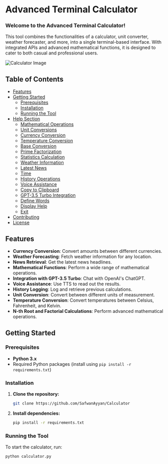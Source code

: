# Advanced Terminal Calculator

### Welcome to the **Advanced Terminal Calculator**!

This tool combines the functionalities of a calculator, unit converter, weather forecaster, and more, into a single terminal-based interface. With integrated APIs and advanced mathematical functions, it is designed to cater to both casual and professional users.

![Calculator Image](https://user-images.githubusercontent.com/your-image.png)

## Table of Contents

- [Features](#features)
- [Getting Started](#getting-started)
  - [Prerequisites](#prerequisites)
  - [Installation](#installation)
  - [Running the Tool](#running-the-tool)
- [Help Section](#help-section)
  - [Mathematical Operations](#mathematical-operations)
  - [Unit Conversions](#unit-conversions)
  - [Currency Conversion](#currency-conversion)
  - [Temperature Conversion](#temperature-conversion)
  - [Base Conversion](#base-conversion)
  - [Prime Factorization](#prime-factorization)
  - [Statistics Calculation](#statistics-calculation)
  - [Weather Information](#weather-information)
  - [Latest News](#latest-news)
  - [Time](#time)
  - [History Operations](#history-operations)
  - [Voice Assistance](#voice-assistance)
  - [Copy to Clipboard](#copy-to-clipboard)
  - [GPT-3.5 Turbo Integration](#gpt-35-turbo-integration)
  - [Define Words](#define-words)
  - [Display Help](#display-help)
  - [Exit](#exit)
- [Contributing](#contributing)
- [License](#license)

## Features

- **Currency Conversion**: Convert amounts between different currencies.
- **Weather Forecasting**: Fetch weather information for any location.
- **News Retrieval**: Get the latest news headlines.
- **Mathematical Functions**: Perform a wide range of mathematical operations.
- **Integration with GPT-3.5 Turbo**: Chat with OpenAI's ChatGPT.
- **Voice Assistance**: Use TTS to read out the results.
- **History Logging**: Log and retrieve previous calculations.
- **Unit Conversion**: Convert between different units of measurement.
- **Temperature Conversion**: Convert temperatures between Celsius, Fahrenheit, and Kelvin.
- **N-th Root and Factorial Calculations**: Perform advanced mathematical operations.

## Getting Started

### Prerequisites

- **Python 3.x**
- Required Python packages (install using `pip install -r requirements.txt`)

### Installation

1. **Clone the repository:**

    ```sh
    git clone https://github.com/SafwanAyyan/Calculator
    ```

2. **Install dependencies:**

    ```sh
    pip install -r requirements.txt
    ```

### Running the Tool

To start the calculator, run:

```sh
python calculator.py
